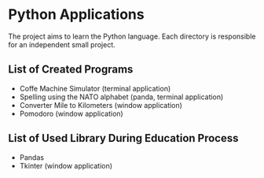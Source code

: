 # Python Applications
The project aims to learn the Python language. Each directory is responsible for an independent small project.

## List of Created Programs
* Coffe Machine Simulator (terminal application)
* Spelling using the NATO alphabet (panda, terminal application)
* Converter Mile to Kilometers (window application)
* Pomodoro (window application)

## List of Used Library During Education Process
* Pandas
* Tkinter (window application)